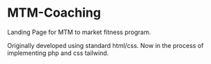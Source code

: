 # MTM-Coaching
 Landing Page for MTM to market fitness program.


 Originally developed using standard html/css. Now in the process of implementing php and css tailwind.
